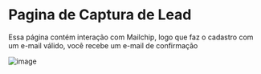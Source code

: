 # Pagina de Captura de Lead



Essa página contém interação com Mailchip, logo que faz o cadastro com um e-mail válido, você recebe um e-mail de confirmação


 ![image](https://user-images.githubusercontent.com/98287941/158237126-266487f1-dfd3-4eb1-83c7-f183585eb514.png)

